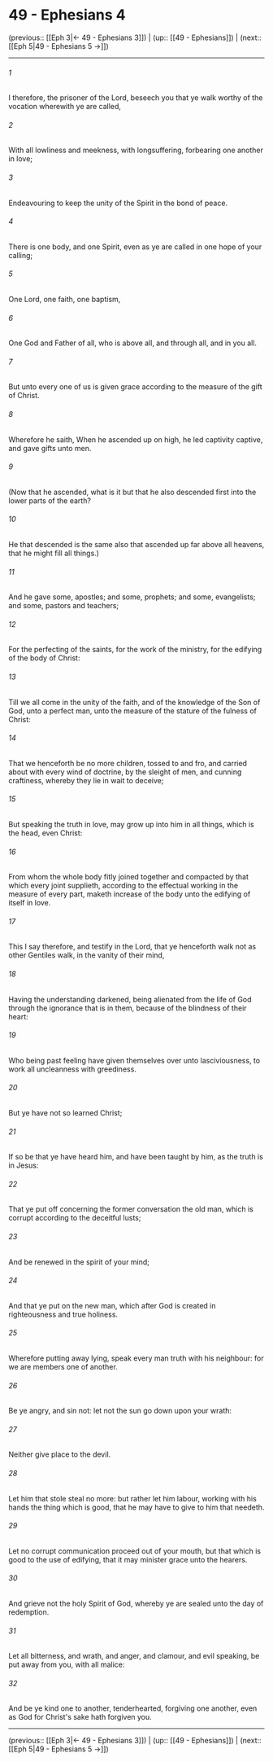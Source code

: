# 49 - Ephesians 4

(previous:: [[Eph 3|← 49 - Ephesians 3]]) | (up:: [[49 - Ephesians]]) | (next:: [[Eph 5|49 - Ephesians 5 →]])

***


###### 1 
I therefore, the prisoner of the Lord, beseech you that ye walk worthy of the vocation wherewith ye are called, 

###### 2 
With all lowliness and meekness, with longsuffering, forbearing one another in love; 

###### 3 
Endeavouring to keep the unity of the Spirit in the bond of peace. 

###### 4 
There is one body, and one Spirit, even as ye are called in one hope of your calling; 

###### 5 
One Lord, one faith, one baptism, 

###### 6 
One God and Father of all, who is above all, and through all, and in you all. 

###### 7 
But unto every one of us is given grace according to the measure of the gift of Christ. 

###### 8 
Wherefore he saith, When he ascended up on high, he led captivity captive, and gave gifts unto men. 

###### 9 
(Now that he ascended, what is it but that he also descended first into the lower parts of the earth? 

###### 10 
He that descended is the same also that ascended up far above all heavens, that he might fill all things.) 

###### 11 
And he gave some, apostles; and some, prophets; and some, evangelists; and some, pastors and teachers; 

###### 12 
For the perfecting of the saints, for the work of the ministry, for the edifying of the body of Christ: 

###### 13 
Till we all come in the unity of the faith, and of the knowledge of the Son of God, unto a perfect man, unto the measure of the stature of the fulness of Christ: 

###### 14 
That we henceforth be no more children, tossed to and fro, and carried about with every wind of doctrine, by the sleight of men, and cunning craftiness, whereby they lie in wait to deceive; 

###### 15 
But speaking the truth in love, may grow up into him in all things, which is the head, even Christ: 

###### 16 
From whom the whole body fitly joined together and compacted by that which every joint supplieth, according to the effectual working in the measure of every part, maketh increase of the body unto the edifying of itself in love. 

###### 17 
This I say therefore, and testify in the Lord, that ye henceforth walk not as other Gentiles walk, in the vanity of their mind, 

###### 18 
Having the understanding darkened, being alienated from the life of God through the ignorance that is in them, because of the blindness of their heart: 

###### 19 
Who being past feeling have given themselves over unto lasciviousness, to work all uncleanness with greediness. 

###### 20 
But ye have not so learned Christ; 

###### 21 
If so be that ye have heard him, and have been taught by him, as the truth is in Jesus: 

###### 22 
That ye put off concerning the former conversation the old man, which is corrupt according to the deceitful lusts; 

###### 23 
And be renewed in the spirit of your mind; 

###### 24 
And that ye put on the new man, which after God is created in righteousness and true holiness. 

###### 25 
Wherefore putting away lying, speak every man truth with his neighbour: for we are members one of another. 

###### 26 
Be ye angry, and sin not: let not the sun go down upon your wrath: 

###### 27 
Neither give place to the devil. 

###### 28 
Let him that stole steal no more: but rather let him labour, working with his hands the thing which is good, that he may have to give to him that needeth. 

###### 29 
Let no corrupt communication proceed out of your mouth, but that which is good to the use of edifying, that it may minister grace unto the hearers. 

###### 30 
And grieve not the holy Spirit of God, whereby ye are sealed unto the day of redemption. 

###### 31 
Let all bitterness, and wrath, and anger, and clamour, and evil speaking, be put away from you, with all malice: 

###### 32 
And be ye kind one to another, tenderhearted, forgiving one another, even as God for Christ's sake hath forgiven you.

***

(previous:: [[Eph 3|← 49 - Ephesians 3]]) | (up:: [[49 - Ephesians]]) | (next:: [[Eph 5|49 - Ephesians 5 →]])
